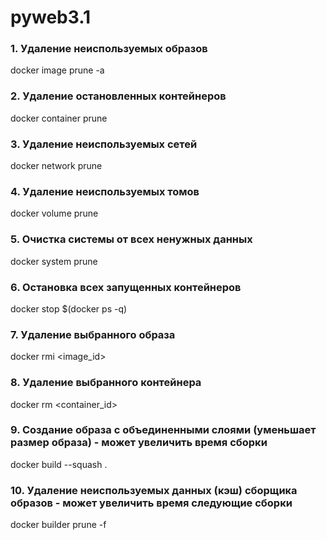 # pyweb3.1

### 1. Удаление неиспользуемых образов
docker image prune -a
### 2. Удаление остановленных контейнеров
docker container prune
### 3. Удаление неиспользуемых сетей
docker network prune
### 4. Удаление неиспользуемых томов
docker volume prune
### 5. Очистка системы от всех ненужных данных
docker system prune
### 6.  Остановка всех запущенных контейнеров
docker stop $(docker ps -q)
### 7. Удаление выбранного образа
docker rmi <image_id>
### 8. Удаление выбранного контейнера
docker rm <container_id>
### 9. Создание образа с объединенными слоями (уменьшает размер образа) - может увеличить время сборки
docker build --squash .
### 10. Удаление неиспользуемых данных (кэш) сборщика образов - может увеличить время следующие сборки
docker builder prune -f 
